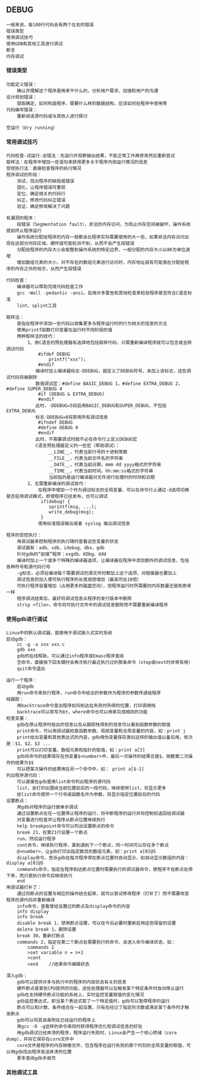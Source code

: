 
## DEBUG

    一般来说，每100行代码会有两个左右的错误
    错误类型
    常用调试技巧
    使用GDB和其他工具进行调试
    断言
    内存调试

#### 错误类型

    功能定义错误：
        确认并理解这个程序是用来干什么的，分析用户需求，加强和用户的沟通
    设计规划错误：
        提取确定，如何构造程序，需要什么样的数据结构，应该如何在程序中使用等
    代码编写错误：
        重新阅读源代码或与其他人进行探讨
    
    空运行（dry running）

#### 常用调试技巧

    代码检查-试运行-出错法：先运行并观察输出结果，不能正常工作再修改然后重新尝试
    取样法：在程序中增加一些语句来获得更多关于程序内部运行情况的信息
    受控执行法：直接检查程序的执行情况
    程序调试的阶段：
        测试，找出程序的缺陷或错误
        固化，让程序错误可重现
        定位，确定相关的代码行
        纠正，修改代码纠正错误
        验证，确定修改解决了问题
    
    有漏洞的程序：
        段错误（Segmentation fault），非法的内存访问，为防止内存空间被破坏，操作系统提前终止程序运行
        操作系统分配给程序的内存一般都会比程序实际需要使用的大一些，如果非法内存访问出现在这部分内存区域，硬件就可能检测不到，从而不会产生段错误
        分配给程序的内存大小会取整到操作系统的特定边界，一般分配的内存大小以8K为单位递增
        增加数组元素的大小，对不存在的数组元素进行访问时，内存地址就有可能落在分配给程序的内存之外的地方，从而产生段错误
    
    代码检查：
        编译器可以帮助完成代码检查工作
        gcc -Wall -pedantic -ansi，启用许多警告和其他检查来检验程序是否符合C语言标准
        lint、splint工具
    
    取样法：
        是指在程序中添加一些代码以收集更多与程序运行时的行为相关的信息的方法
        使用printf函数打印变量在运行时不同阶段的值
        两种取样法的技巧：
            1、用C语言的预处理器有选择地包括取样代码，只需重新编译程序就可以包含或去除调试代码
                #ifdef DEBUG
                    printf("xxx");
                #endif
               编译时加上编译器标志-DDEBUG，就定义了DEBUG符号，未加上该标志，这些调试代码将被删除
               数值调试宏：#define BASIC_DEBUG 1，#define EXTRA_DEBUG 2，#define SUPER_DEBUG 4
                #if (DEBUG & EXTRA_DEBUG)
                #endif
               此时，-DDEBUG=5将启用BASIC_DEBUG和SUPER_DEBUG，不包括EXTRA_DEBUG
               标志-DDEBUG=0将禁用所有调试信息
                #ifndef DEBUG
                #define DEBUG 0
                #endif
               此时，不需要调试时就不必在命令行上定义DEBUG宏
               C语言预处理器定义的一些宏（帮助调试）：
                    __LINE__，代表当前行号的十进制常数
                    __FILE__，代表当前文件名的字符串
                    __DATE__，代表当前日期，mmm dd yyyy格式的字符串
                    __TIME__，代表当前时间，hh:mm:ss格式的字符串
                    当前指的是运行编译器对文件进行处理时的时间和日期
            2、无需重新编译的调试技巧：
                在程序中增加一个作为调试标志的全局变量，可以在命令行上通过-d选项切换是否启用调试模式，即使程序已经发布，也可以调试
                 if(debug) {
                    sprintf(msg, ...);
                    write_debug(msg);
                 }
                使用标准错误输出或者 syslog 输出调试信息
                
    程序的受控执行：
        用调试器来控制程序的执行随时查看这些变量的状态
        调试器有：adb、sdb、idebug、dbx、gdb
        针对gdb的“前端”程序：xxgdb、KDbg、ddd
        编译时加上一个或多个特殊的编译器选项，让编译器在程序中添加额外的调试信息，包括各种符号和源代码行号
        -g标志，必须在编译每个需要调试的源文件时都加上这个选项，对链接器也要加上
        调试信息的加入使可执行程序的长度成倍增加（最高可达10倍）
        可执行程序容量增加（占用更多的磁盘空间），但程序运行时所需要的内存数量还是和原来一样
        程序调试结束后，最好将调试信息从程序的发行版本中删除
        strip <file>，命令将可执行文件中的调试信息删除而不需要重新编译程序

#### 使用gdb进行调试

    Linux中的默认调试器，能够用于调试嵌入式实时系统
    启动gdb：
        cc -g -o xxx xxx.c
        gdb xxx
        gdb的在线帮助，可以通过info程序或Emasc程序查阅
        空命令，直接按下回车键时会再次执行最近执行过的那条命令（step或next时非常有用）
        quit命令退出
    
    运行一个程序：
        启动gdb
        用run命令来执行程序，run命令中给出的参数作为程序的参数传递给程序
    栈跟踪：
        用backtrace命令查出程序如何到达在失败时所停的位置，打印调用栈
        backtrace可以简写为bt，where命令也可以用来完成相同的功能
    检查变量：
        gdb在停止程序时给出的信息以及从跟踪栈得到的信息可以看到函数参数的取值
        print命令，可以用调试器检查函数参数、局部变量和全局变量的内容，如：print j
        print给出变量和其他表达式的内容，gdb用伪变量保存类似这样的输出值以备后用，依次是：$1、$2、$3 ...
        print可以打印变量、数组元素和指针的取值，如：print a[3]
        gdb将命令的结果保存在伪变量$<number>中，最后一次操作的结果总是$，倒数第二次操作的结果为$$
        可以把某次操作的结果用在另一个命令中，如： print a[$-1]
    列出程序源代码：
        可以直接在gdb里用list命令列出程序的源代码
        list，会打印出围绕当前位置前后的一段代码，继续使用list，将显示更多
        给list命令提供一个行号或函数名作为参数，将显示指定位置前后的代码
    设置断点：
        用gdb对程序的运行做单步调试
        通过设置断点在任一位置停止程序的运行，将中断程序的运行并将控制权返回给调试器
        对变量进行检查并让程序从断点位置继续执行
        help breakpoint命令可以列出设置断点的命令
        break 21，在第21行设置一个断点
        run，然后运行程序
        cont命令，继续执行程序，直到遇到下一个断点，同一时间可以存在多个断点
        @<number>，让gdb打印出指定数目的数组元素，如：print a[0]@5
        display命令，告诉gdb在每次程序停在断点位置时自动显示，如自动显示数组的内容：display a[0]@5
        commands命令，指定在程序到达断点位置时需要执行的调试器命令，使程序不在断点处停下来，而只是执行命令后继续执行
        end
    用调试器打补丁：
        通过将断点的设置与相应的操作结合起来，就可以尝试修改程序（打补丁）而不需要改变程序的源代码并重新编译
        info命令，查看曾经设置过的断点及display命令的内容
        info display
        info break
        disable break 1，禁用断点设置，可以在今后必要时重新启用这些保留的设置
        delete break 1，删除设置
        break 30，重新打断点
        commands 2，指定在第二个断点处需要执行的命令，会进入命令编译状态，如：
            commands 2
            >set variable n = n+1
            >cont
            >end    //结束命令编辑状态
            
    深入gdb：
        gdb可以提供许多与执行中的程序的内部状态有关的信息
        硬件断点是某些CPU提供的功能，这些处理器可以在触发某个特定条件时自动停止运行
        gdb在支持硬件断点功能的系统上，实时监控变量取值的变化情况
        gdb监控表达式，即当某个表达式取了一个特定值时，gdb可以暂停程序的运行
        断点可以和计数、条件结合在一起设置，只有在经过了指定的次数或满足某个条件时才触发断点
        gdb可以将其自身附在已经运行的程序上
        用gcc -O -g这样的命令来同时获得程序优化和调试信息的好处
        用gdb调试已经奔溃的程序，程序运行失败时，Linux会产生一个核心转储（core dump），并将它保存在core文件中
        core文件是程序的内存映像文件，包含程序在运行失败的那个时刻的全局变量的取值，可以用gdb找出程序发送奔溃的位置
        更多查阅gdb手册页

#### 其他调试工具
